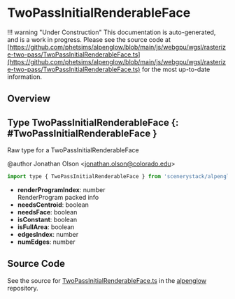 # TwoPassInitialRenderableFace

!!! warning "Under Construction"
    This documentation is auto-generated, and is a work in progress. Please see the source code at
    [https://github.com/phetsims/alpenglow/blob/main/js/webgpu/wgsl/rasterize-two-pass/TwoPassInitialRenderableFace.ts](https://github.com/phetsims/alpenglow/blob/main/js/webgpu/wgsl/rasterize-two-pass/TwoPassInitialRenderableFace.ts) for the most up-to-date information.

## Overview



## Type TwoPassInitialRenderableFace {: #TwoPassInitialRenderableFace }


Raw type for a TwoPassInitialRenderableFace

@author Jonathan Olson &lt;jonathan.olson@colorado.edu&gt;

```js
import type { TwoPassInitialRenderableFace } from 'scenerystack/alpenglow';
```


- **renderProgramIndex**: <span style="color: hsla(calc(var(--md-hue) + 180deg),80%,40%,1);">number</span>
<br>  RenderProgram packed info
- **needsCentroid**: <span style="color: hsla(calc(var(--md-hue) + 180deg),80%,40%,1);">boolean</span>
- **needsFace**: <span style="color: hsla(calc(var(--md-hue) + 180deg),80%,40%,1);">boolean</span>
- **isConstant**: <span style="color: hsla(calc(var(--md-hue) + 180deg),80%,40%,1);">boolean</span>
- **isFullArea**: <span style="color: hsla(calc(var(--md-hue) + 180deg),80%,40%,1);">boolean</span>
- **edgesIndex**: <span style="color: hsla(calc(var(--md-hue) + 180deg),80%,40%,1);">number</span>
- **numEdges**: <span style="color: hsla(calc(var(--md-hue) + 180deg),80%,40%,1);">number</span>




## Source Code

See the source for [TwoPassInitialRenderableFace.ts](https://github.com/phetsims/alpenglow/blob/main/js/webgpu/wgsl/rasterize-two-pass/TwoPassInitialRenderableFace.ts) in the [alpenglow](https://github.com/phetsims/alpenglow) repository.

